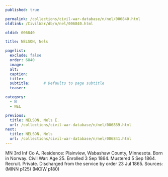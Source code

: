 ```yaml
---
published: true

permalink: /collections/civil-war-database/n/nel/006840.html
oldlink: /CivilWar/db/n/nel/006840.html

oldid: 006840

title: NELSON, Nels

pagelist:
  exclude: false
  order: 6840
  image: 
  alt:
  caption:
  title:
  subtitle:      # Defaults to page subtitle
  teaser:

category: 
  - N 
  - NEL

previous:
  title: NELSON, Nels E.
  url: /collections/civil-war-database/n/nel/006839.html  
next:
  title: NELSON, Nels
  url: /collections/civil-war-database/n/nel/006841.html   
---
```

MN 3rd Inf Co A. Residence: Plainview, Wabashaw County, Minnesota. Born in Norway. Civil War: Age 25. Enrolled 3 Sep 1864. Mustered 5 Sep 1864. Recruit. Private. Discharged from the service by order 23 Jul 1865. Sources: (MINN p125) (MCIW p180)